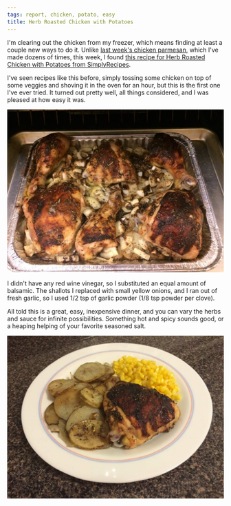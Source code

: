 ```yaml
---
tags: report, chicken, potato, easy
title: Herb Roasted Chicken with Potatoes
---
```


I'm clearing out the chicken from my freezer, which means finding at
least a couple new ways to do it. Unlike [last week's chicken
parmesan](/blog/2016/05/04/chicken-parmesan), which I've made dozens of
times, this week, I found [this recipe for Herb Roasted Chicken with
Potatoes from
SimplyRecipes](http://www.simplyrecipes.com/recipes/herb_roasted_chicken_thighs_with_potatoes/).

I've seen recipes like this before, simply tossing some chicken on top
of some veggies and shoving it in the oven for an hour, but this is the
first one I've ever tried. It turned out pretty well, all things
considered, and I was pleased at how easy it was.

![Herb Roasted Chicken with Potatoes in the oven](oven.jpg)

I didn't have any red wine vinegar, so I substituted an equal amount of
balsamic. The shallots I replaced with small yellow onions, and I ran
out of fresh garlic, so I used 1/2 tsp of garlic powder (1/8 tsp powder
per clove).

All told this is a great, easy, inexpensive dinner, and you can vary the
herbs and sauce for infinite possibilities. Something hot and spicy
sounds good, or a heaping helping of your favorite seasoned salt.

![Herb Roasted Chicken with Potatoes and Corn](glamour.jpg)
